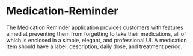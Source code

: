 # Medication-Reminder
The Medication Reminder application provides customers with features aimed at preventing them from forgetting to take their medications, all of which is enclosed in a simple, elegant, and professional UI. A medication Item should have a label, description, daily dose, and treatment period. 
